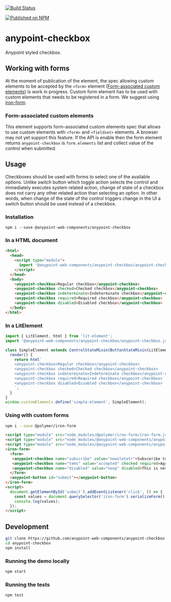[![Build Status](https://travis-ci.com/anypoint-web-components/anypoint-checkbox.svg)](https://travis-ci.com/anypoint-web-components/anypoint-checkbox)

[![Published on NPM](https://img.shields.io/npm/v/@anypoint-web-components/anypoint-checkbox.svg)](https://www.npmjs.com/package/@anypoint-web-components/anypoint-checkbox)

# anypoint-checkbox

Anypoint styled checkbox.

## Working with forms

At the moment of publication of the element, the spec allowing custom elements to be accepted by the `<form>` element ([Form-associated custom elements](https://www.chromestatus.com/feature/4708990554472448)) is work in progress.
Custom form element has to be used with custom elements that needs to be registered in a form. We suggest using [iron-form](https://www.webcomponents.org/element/@polymer/iron-form).

### Form-associated custom elements

This element supports form-associated custom elements spec that allows to use custom elements with `<form>` and `<fieldset>` elements. A browser may not yet support this feature.
If the API is enable then the form element returns `anypoint-checkbox` is `form.elements` list and collect value of the control when submitted.

## Usage

Checkboxes should be used with forms to select one of the available options. Unlike switch button which toggle action selects the control and immediately executes system related action, change of state of a checkbox does not carry any other related action than selecting an option.
In other words, when change of the state of the control triggers change in the UI a switch button should be used instead of a checkbox.

### Installation

```
npm i --save @anypoint-web-components/anypoint-checkbox
```

### In a HTML document

```html
<html>
  <head>
    <script type="module">
      import '@anypoint-web-components/anypoint-checkbox/anypoint-checkbox.js';
    </script>
  </head>
  <body>
    <anypoint-checkbox>Regular checkbox</anypoint-checkbox>
    <anypoint-checkbox checked>Checked checkbox</anypoint-checkbox>
    <anypoint-checkbox indeterminate>Indeterminate checkbox</anypoint-checkbox>
    <anypoint-checkbox required>Required checkbox</anypoint-checkbox>
    <anypoint-checkbox disabled>Disabled checkbox</anypoint-checkbox>
  </body>
</html>
```

### In a LitElement

```js
import { LitElement, html } from 'lit-element';
import '@anypoint-web-components/anypoint-checkbox/anypoint-checkbox.js';

class SimpleElement extends ControlStateMixin(ButtonStateMixin(LitElement)) {
  render() {
    return html`
    <anypoint-checkbox>Regular checkbox</anypoint-checkbox>
    <anypoint-checkbox checked>Checked checkbox</anypoint-checkbox>
    <anypoint-checkbox indeterminate>Indeterminate checkbox</anypoint-checkbox>
    <anypoint-checkbox required>Required checkbox</anypoint-checkbox>
    <anypoint-checkbox disabled>Disabled checkbox</anypoint-checkbox>
    `;
  }
}
window.customElements.define('simple-element', SimpleElement);
```

### Using with custom forms

```sh
npm i --save @polymer/iron-form
```

```html
<script type="module" src="node_modules/@polymer/iron-form/iron-form.js"></script>
<script type="module" src="node_modules/@anypoint-web-components/anypoint-checkbox/anypoint-checkbox.js"></script>
<script type="module" src="node_modules/@anypoint-web-components/anypoint-button/anypoint-button.js"></script>
<iron-form>
  <form>
   <anypoint-checkbox name="subscribe" value="newsletetr">Subsceribe to our newsletter</anypoint-checkbox>
   <anypoint-checkbox name="tems" value="accepted" checked required>Agree to terms and conditions</anypoint-checkbox>
   <anypoint-checkbox name="disabled" value="noop" disabled>This is never included</anypoint-checkbox>
  </form>
  <anypoint-button id="submit"></anypoint-button>
</iron-form>
<script>
  document.getElementById('submit').addEventListener('click', () => {
    const values = document.querySelector('iron-form').serializeForm();
    console.log(values);
  });
</script>
```

## Development

```sh
git clone https://github.com/anypoint-web-components/anypoint-checkbox
cd anypoint-checkbox
npm install
```

### Running the demo locally

```sh
npm start
```

### Running the tests
```sh
npm test
```
